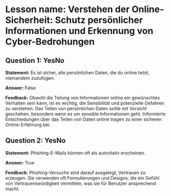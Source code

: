 # Lesson name: Verstehen der Online-Sicherheit: Schutz persönlicher Informationen und Erkennung von Cyber-Bedrohungen

## Question 1: YesNo

**Statement:** Es ist sicher, alle persönlichen Daten, die du online teilst, niemandem zuzufügen.

**Answer:** False

**Feedback:**
Obwohl die Teilung von Informationen online ein gewünschtes Verhalten sein kann, ist es wichtig, die Sensibilität und potenzielle Gefahren zu verstehen. Das Teilen von persönlichen Daten sollte mit Vorsicht geschehen, besonders wenn es um sensible Informationen geht. Informierte Entscheidungen über das Teilen von Daten online tragen zu einer sicheren Online-Erfahrung bei.


## Question 2: YesNo

**Statement:** Phishing-E-Mails können oft als autoritativ erscheinen.

**Answer:** True

**Feedback:**
Phishing-Versuche sind darauf ausgelegt, Vertrauen zu erzeugen. Sie verwenden oft Formulierungen und Designs, die ein Gefühl von Vertrauenswürdigkeit vermitteln, was sie für Benutzer ansprechend macht.

